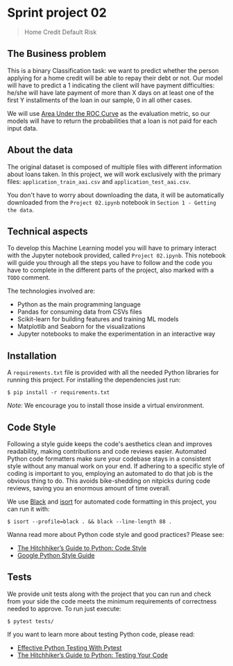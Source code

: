 # Sprint project 02
> Home Credit Default Risk

## The Business problem

This is a binary Classification task: we want to predict whether the person applying for a home credit will be able to repay their debt or not. Our model will have to predict a 1 indicating the client will have payment difficulties: he/she will have late payment of more than X days on at least one of the first Y installments of the loan in our sample, 0 in all other cases.

We will use [Area Under the ROC Curve](https://developers.google.com/machine-learning/crash-course/classification/roc-and-auc?hl=es_419) as the evaluation metric, so our models will have to return the probabilities that a loan is not paid for each input data.

## About the data

The original dataset is composed of multiple files with different information about loans taken. In this project, we will work exclusively with the primary files: `application_train_aai.csv` and `application_test_aai.csv`.

You don't have to worry about downloading the data, it will be automatically downloaded from the `Project 02.ipynb` notebook in `Section 1 - Getting the data`.

## Technical aspects

To develop this Machine Learning model you will have to primary interact with the Jupyter notebook provided, called `Project 02.ipynb`. This notebook will guide you through all the steps you have to follow and the code you have to complete in the different parts of the project, also marked with a `TODO` comment.

The technologies involved are:
- Python as the main programming language
- Pandas for consuming data from CSVs files
- Scikit-learn for building features and training ML models
- Matplotlib and Seaborn for the visualizations
- Jupyter notebooks to make the experimentation in an interactive way

## Installation

A `requirements.txt` file is provided with all the needed Python libraries for running this project. For installing the dependencies just run:

```console
$ pip install -r requirements.txt
```

*Note:* We encourage you to install those inside a virtual environment.

## Code Style

Following a style guide keeps the code's aesthetics clean and improves readability, making contributions and code reviews easier. Automated Python code formatters make sure your codebase stays in a consistent style without any manual work on your end. If adhering to a specific style of coding is important to you, employing an automated to do that job is the obvious thing to do. This avoids bike-shedding on nitpicks during code reviews, saving you an enormous amount of time overall.

We use [Black](https://black.readthedocs.io/) and [isort](https://pycqa.github.io/isort/) for automated code formatting in this project, you can run it with:

```console
$ isort --profile=black . && black --line-length 88 .
```

Wanna read more about Python code style and good practices? Please see:
- [The Hitchhiker’s Guide to Python: Code Style](https://docs.python-guide.org/writing/style/)
- [Google Python Style Guide](https://google.github.io/styleguide/pyguide.html)

## Tests

We provide unit tests along with the project that you can run and check from your side the code meets the minimum requirements of correctness needed to approve. To run just execute:

```console
$ pytest tests/
```

If you want to learn more about testing Python code, please read:
- [Effective Python Testing With Pytest](https://realpython.com/pytest-python-testing/)
- [The Hitchhiker’s Guide to Python: Testing Your Code](https://docs.python-guide.org/writing/tests/)
